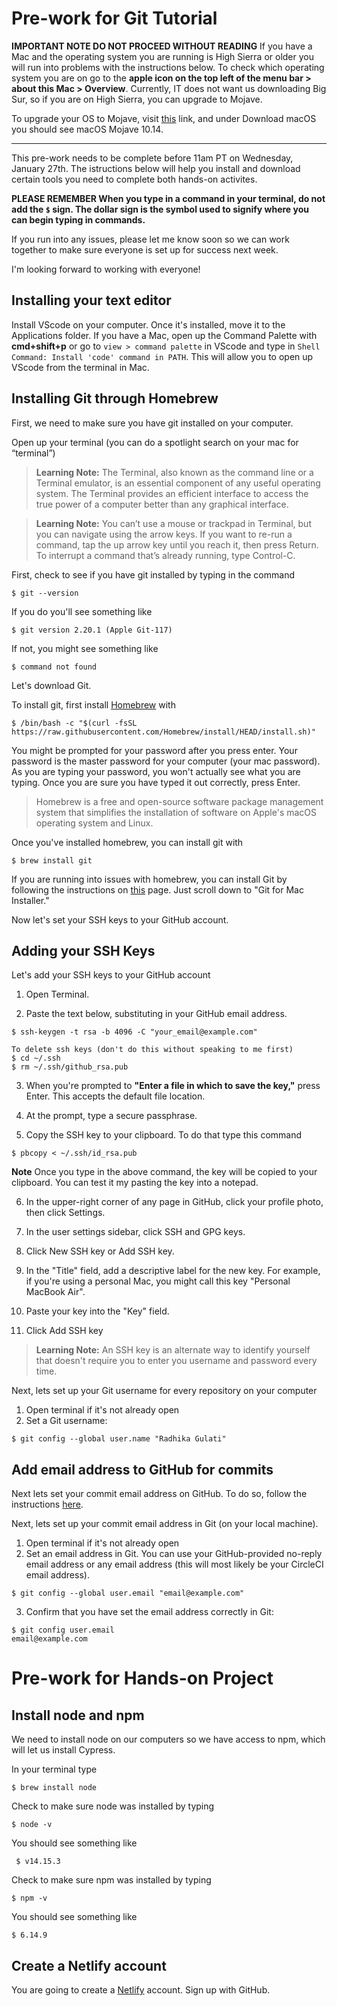# Pre-work for Git Tutorial 

**IMPORTANT NOTE DO NOT PROCEED WITHOUT READING** If you have a Mac and the operating system you are running is High Sierra or older you will run into problems with the instructions below. To check which operating system you are on go to the **apple icon on the top left of the menu bar > about this Mac > Overview**. Currently, IT does not want us downloading Big Sur, so if you are on High Sierra, you can upgrade to Mojave. 

To upgrade your OS to Mojave, visit [this](https://support.apple.com/en-us/HT211683) link, and under Download macOS you should see macOS Mojave 10.14.

---

This pre-work needs to be complete before 11am PT on Wednesday, January 27th. The istructions below will help you install and download certain tools you need to complete both hands-on activites. 

**PLEASE REMEMBER When you type in a command in your terminal, do not add the ```$``` sign. The dollar sign is the symbol used to signify where you can begin typing in commands.**

If you run into any issues, please let me know soon so we can work together to make sure everyone is set up for success next week.

I'm looking forward to working with everyone!

## Installing your text editor
Install VScode on your computer. Once it's installed, move it to the Applications folder. If you have a Mac, open up the Command Palette with **cmd+shift+p** or go to ```view > command palette``` in VScode and type in ```Shell Command: Install 'code' command in PATH```. This will allow you to open up VScode from the terminal in Mac.

## Installing Git through Homebrew
First, we need to make sure you have git installed on your computer.

Open up your terminal (you can do a spotlight search on your mac for “terminal”)

> **Learning Note:** The Terminal, also known as the command line or a Terminal emulator, is an essential component of any useful operating system. The Terminal provides an efficient interface to access the true power of a computer better than any graphical interface.

> **Learning Note:** You can’t use a mouse or trackpad in Terminal, but you can navigate using the arrow keys. If you want to re-run a command, tap the up arrow key until you reach it, then press Return. To interrupt a command that’s already running, type Control-C.

First, check to see if you have git installed by typing in the command 

    $ git --version

If you do you'll see something like

    $ git version 2.20.1 (Apple Git-117)

If not, you might see something like

    $ command not found

Let's download Git.

To install git, first install [Homebrew](https://brew.sh/) with 

    $ /bin/bash -c "$(curl -fsSL https://raw.githubusercontent.com/Homebrew/install/HEAD/install.sh)"

You might be prompted for your password after you press enter. Your password is the master password for your computer (your mac password). As you are typing your password, you won't actually see what you are typing. Once you are sure you have typed it out correctly, press Enter.

> Homebrew is a free and open-source software package management system that simplifies the installation of software on Apple's macOS operating system and Linux.

Once you've installed homebrew, you can install git with
    
    $ brew install git

If you are running into issues with homebrew, you can install Git by following the instructions on [this](https://www.atlassian.com/git/tutorials/install-git) page. Just scroll down to "Git for Mac Installer."

Now let's set your SSH keys to your GitHub account.

## Adding your SSH Keys
Let's add your SSH keys to your GitHub account

1. Open Terminal.

2. Paste the text below, substituting in your GitHub email address.
```
$ ssh-keygen -t rsa -b 4096 -C "your_email@example.com"
    
To delete ssh keys (don't do this without speaking to me first)
$ cd ~/.ssh
$ rm ~/.ssh/github_rsa.pub
```
3. When you're prompted to **"Enter a file in which to save the key,"** press Enter. This accepts the default file location.

4. At the prompt, type a secure passphrase.

5. Copy the SSH key to your clipboard. To do that type this command
```
$ pbcopy < ~/.ssh/id_rsa.pub
```
**Note** Once you type in the above command, the key will be copied to your clipboard. You can test it my pasting the key into a notepad.

6. In the upper-right corner of any page in GitHub, click your profile photo, then click Settings.

7. In the user settings sidebar, click SSH and GPG keys.

8. Click New SSH key or Add SSH key.

9. In the "Title" field, add a descriptive label for the new key. For example, if you're using a personal Mac, you might call this key "Personal MacBook Air".

10. Paste your key into the "Key" field.

11. Click Add SSH key

> **Learning Note:** An SSH key is an alternate way to identify yourself that doesn't require you to enter you username and password every time.

Next, lets set up your Git username for every repository on your computer

1. Open terminal if it's not already open
2. Set a Git username:
````
$ git config --global user.name "Radhika Gulati"
````
## Add email address to GitHub for commits
Next lets set your commit email address on GitHub. To do so, follow the instructions [here](https://docs.github.com/en/free-pro-team@latest/github/setting-up-and-managing-your-github-user-account/setting-your-commit-email-address#setting-your-commit-email-address-on-github).

Next, lets set up your commit email address in Git (on your local machine). 

1. Open terminal if it's not already open
2. Set an email address in Git. You can use your GitHub-provided no-reply email address or any email address (this will most likely be your CircleCI email address).
````
$ git config --global user.email "email@example.com"
````
3. Confirm that you have set the email address correctly in Git:
```
$ git config user.email
email@example.com
```

# Pre-work for Hands-on Project

<h2> Install node and npm </h2> 

We need to install node on our computers so we have access to npm, which will let us install Cypress. 

In your terminal type

    $ brew install node

Check to make sure node was installed by typing

    $ node -v

You should see something like

     $ v14.15.3

Check to make sure npm was installed by typing

    $ npm -v

You should see something like

    $ 6.14.9

<h2> Create a Netlify account </h2>

You are going to create a [Netlify](https://www.netlify.com/) account. Sign up with GitHub.

